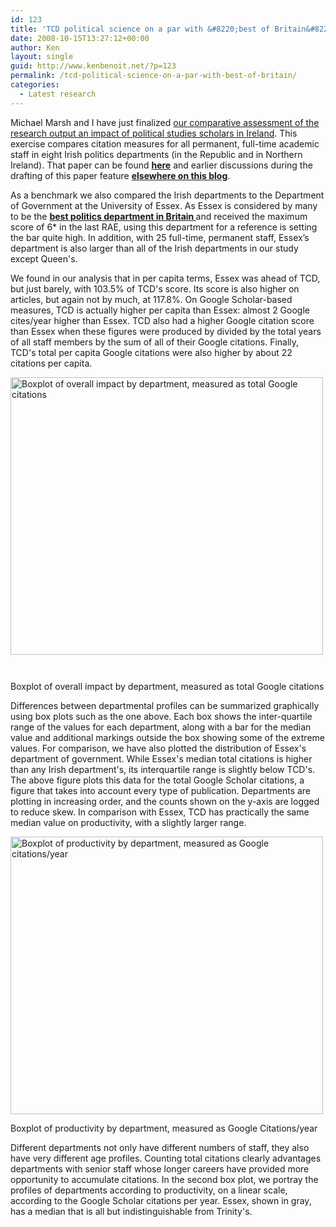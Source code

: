 ```yaml
---
id: 123
title: 'TCD political science on a par with &#8220;best of Britain&#8221;'
date: 2008-10-15T13:27:12+00:00
author: Ken
layout: single
guid: http://www.kenbenoit.net/?p=123
permalink: /tcd-political-science-on-a-par-with-best-of-britain/
categories:
  - Latest research
---
```




  Michael Marsh and I have just finalized [our comparative assessment of the research output an impact of political studies scholars in Ireland](http://www.kenbenoit.net/?page_id=50#citationspaper). This exercise compares citation measures for all permanent, full-time academic staff in eight Irish politics departments (in the Republic and in Northern Ireland). That paper can be found **[here](http://www.kenbenoit.net/?page_id=50#citationspaper)** and earlier discussions during the drafting of this paper feature **[elsewhere on this blog](http://www.kenbenoit.net/?p=20)**.



  As a benchmark we also compared the Irish departments to the Department of Government at the University of Essex. As Essex is considered by many to be the **[best politics department in Britain ](http://www.essex.ac.uk/government/)** and received the maximum score of 6* in the last RAE, using this department for a reference is setting the bar quite high. In addition, with 25 full-time, permanent staff, Essex&#8217;s department is also larger than all of the Irish departments in our study except Queen's.


We found in our analysis that in per capita terms, Essex was ahead of TCD, but just barely, with 103.5% of TCD's score. Its score is also higher on articles, but again not by much, at 117.8%. On Google Scholar-based measures, TCD is actually higher per capita than Essex: almost 2 Google cites/year higher than Essex. TCD also had a higher Google citation score than Essex when these figures were produced by divided by the total years of all staff members by the sum of all of their Google citations. Finally, TCD's total per capita Google citations were also higher by about 22 citations per capita.





[<img class="alignncenter size-full wp-image-125" title="figure_googlexdept" src="http://www.kenbenoit.net/wp-content/uploads/2008/10/figure_googlexdept.png" alt="Boxplot of overall impact by department, measured as total Google citations" width="500" height="444" srcset="http://www.kenbenoit.net/wp-content/uploads/2008/10/figure_googlexdept.png 1296w, http://www.kenbenoit.net/wp-content/uploads/2008/10/figure_googlexdept-300x266.png 300w" sizes="(max-width: 500px) 100vw, 500px" />](http://www.kenbenoit.net/wp-content/uploads/2008/10/figure_googlexdept.png)



     




  Boxplot of overall impact by department, measured as total Google citations



Differences between departmental profiles can be summarized graphically using box plots such as the one above. Each box shows the inter-quartile range of the values for each department, along with a bar for the median value and additional markings outside the box showing some of the extreme values. For comparison, we have also plotted the distribution of Essex's department of government. While Essex's median total citations is higher than any Irish department's, its interquartile range is slightly below TCD's. The above figure plots this data for the total Google Scholar citations, a figure that takes into account every type of publication. Departments are plotting in increasing order, and the counts shown on the y-axis are logged to reduce skew. In comparison with Essex, TCD has practically the same median value on productivity, with a slightly larger range.



[<img class="size-full wp-image-126" title="figure_productivityxdept" src="http://www.kenbenoit.net/wp-content/uploads/2008/10/figure_productivityxdept.png" alt="Boxplot of productivity by department, measured as Google citations/year" width="500" height="444" srcset="http://www.kenbenoit.net/wp-content/uploads/2008/10/figure_productivityxdept.png 1296w, http://www.kenbenoit.net/wp-content/uploads/2008/10/figure_productivityxdept-300x266.png 300w" sizes="(max-width: 500px) 100vw, 500px" />](http://www.kenbenoit.net/wp-content/uploads/2008/10/figure_productivityxdept.png)


  Boxplot of productivity by department, measured as Google Citations/year




Different departments not only have different numbers of staff, they also have very different age profiles. Counting total citations clearly advantages departments with senior staff whose longer careers have provided more opportunity to accumulate citations. In the second box plot, we portray the profiles of departments according to productivity, on a linear scale, according to the Google Scholar citations per year. Essex, shown in gray, has a median that is all but indistinguishable from Trinity's.

